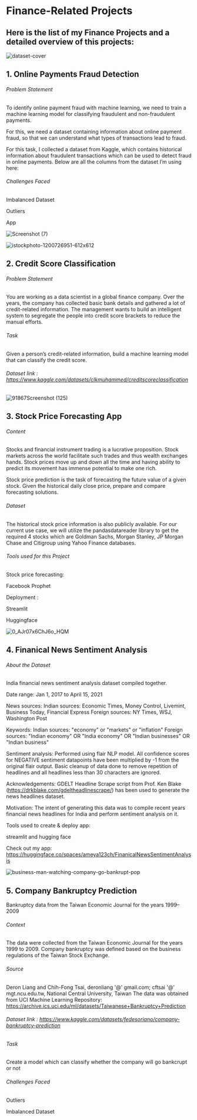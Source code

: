 

# Finance-Related Projects

## Here is the list of my Finance Projects and a detailed overview of this projects:




![dataset-cover](https://user-images.githubusercontent.com/88341388/203754171-9b931d52-652c-4b60-a868-d97920a21181.jpg)

## 1. Online Payments Fraud Detection

###### Problem Statement

To identify online payment fraud with machine learning, we need to train a machine learning model for classifying fraudulent and non-fraudulent payments. 

For this, we need a dataset containing information about online payment fraud, so that we can understand what types of transactions lead to fraud. 

For this task, I collected a dataset from Kaggle, which contains historical information about fraudulent transactions which can be used to detect fraud in online payments. Below are all the columns from the dataset I’m using here:

###### Challenges Faced

Imbalanced Dataset

Outliers

App

![Screenshot (7)](https://user-images.githubusercontent.com/88341388/210163372-5447d565-60f0-4f9f-aeb6-dd21354571fb.png)


![istockphoto-1200726951-612x612](https://user-images.githubusercontent.com/88341388/203758077-9342a869-9631-49ae-91b6-136b0c4d9554.jpg)


## 2. Credit Score Classification

###### Problem Statement

You are working as a data scientist in a global finance company. Over the years, the company has collected basic bank details and gathered a lot of credit-related information. The management wants to build an intelligent system to segregate the people into credit score brackets to reduce the manual efforts.



###### Task

Given a person’s credit-related information, build a machine learning model that can classify the credit score.



###### Dataset link : https://www.kaggle.com/datasets/clkmuhammed/creditscoreclassification





![91867Screenshot (125)](https://user-images.githubusercontent.com/88341388/203889985-dc079235-1694-4cf3-8176-f749c2e27604.png)

## 3. Stock Price Forecasting App


###### Content

Stocks and financial instrument trading is a lucrative proposition. Stock markets across the world facilitate such trades and thus wealth exchanges hands. Stock prices move up and down all the time and having ability to predict its movement has immense potential to make one rich.

Stock price prediction is the task of forecasting the future value of a given stock. Given the historical daily close price, prepare and compare forecasting solutions.

###### Dataset

The historical stock price information is also publicly available. For our current use case, we will utilize the pandasdatareader library to get the required 4 stocks which are Goldman Sachs, Morgan Stanley, JP Morgan Chase and Citigroup using Yahoo Finance databases.


###### Tools used for this Project
Stock price forecasting:

Facebook Prophet

Deployment :

Streamlit

Huggingface




![0_AJr07x6ChJ6o_HQM](https://user-images.githubusercontent.com/88341388/203899251-36af1a60-13a9-49e7-8ba3-425bae67daa0.jpeg)

## 4. Finanical News Sentiment Analysis

###### About the Dataset

India financial news sentiment analysis dataset compiled together.

Date range: Jan 1, 2017 to April 15, 2021

News sources:
Indian sources: Economic Times, Money Control, Livemint, Business Today, Financial Express
Foreign sources: NY Times, WSJ, Washington Post

Keywords:
Indian sources: "economy" or "markets" or "inflation"
Foreign sources: "Indian economy" OR "India economy" OR "Indian businesses" OR "Indian business"

Sentiment analysis: Performed using flair NLP model. All confidence scores for NEGATIVE sentiment datapoints have been multiplied by -1 from the original flair output. Basic cleanup of data done to remove repetition of headlines and all headlines less than 30 characters are ignored.

Acknowledgements: GDELT Headline Scrape script from Prof. Ken Blake (https://drkblake.com/gdeltheadlinescrape/) has been used to generate the news headlines dataset.

Motivation: The intent of generating this data was to compile recent years financial news headlines for India and perform sentiment analysis on it.

Tools used to create & deploy app:

streamlit and hugging face

Check out my app: https://huggingface.co/spaces/ameya123ch/FinanicalNewsSentimentAnalysis




![business-man-watching-company-go-bankrupt-pop](https://user-images.githubusercontent.com/88341388/203910486-bbc908c2-1d3b-4d79-b760-dcac7341b9fc.jpg)


## 5. Company Bankruptcy Prediction

Bankruptcy data from the Taiwan Economic Journal for the years 1999–2009

###### Context

The data were collected from the Taiwan Economic Journal for the years 1999 to 2009. Company bankruptcy was defined based on the business regulations of the Taiwan Stock Exchange.

###### Source

Deron Liang and Chih-Fong Tsai, deronliang '@' gmail.com; cftsai '@' mgt.ncu.edu.tw, National Central University, Taiwan The data was obtained from UCI Machine Learning Repository: https://archive.ics.uci.edu/ml/datasets/Taiwanese+Bankruptcy+Prediction


###### Dataset link : https://www.kaggle.com/datasets/fedesoriano/company-bankruptcy-prediction


###### Task
Create a model which can classify whether the company will go bankcrupt or not

###### Challenges Faced

Outliers

Imbalanced Dataset










